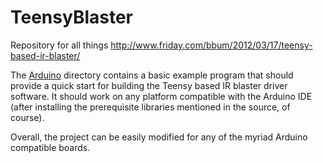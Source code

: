 TeensyBlaster
=============

Repository for all things http://www.friday.com/bbum/2012/03/17/teensy-based-ir-blaster/

The [Arduino](https://github.com/bbum/TeensyBlaster/tree/master/Arduino) directory contains a basic example program that should provide a quick start for building the Teensy based IR blaster driver software.   It should work on any platform compatible with the Arduino IDE (after installing the prerequisite libraries mentioned in the source, of course).

Overall, the project can be easily modified for any of the myriad Arduino compatible boards.
